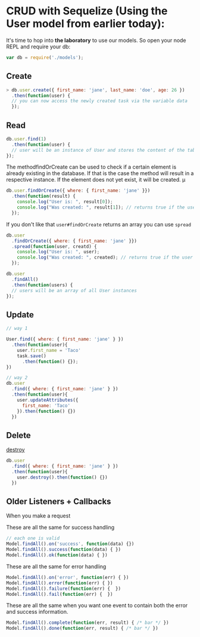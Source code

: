 # CRUD with Sequelize (Using the User model from earlier today):

It's time to hop into __the laboratory__ to use our models. So open your node REPL and require your db:

```js
var db = require('./models');
```

## Create

```js
> db.user.create({ first_name: 'jane', last_name: 'doe', age: 26 })
  .then(function(user) {
  // you can now access the newly created task via the variable data
  });
```

## Read

```js
db.user.find(1)
  .then(function(user) {
  // user will be an instance of User and stores the content of the table entry with id 1. if such an entry is not defined you will get null
});
```



The methodfindOrCreate can be used to check if a certain element is already existing in the database. If that is the case the method will result in a respective instance. If the element does not yet exist, it will be created.
µ
```js
db.user.findOrCreate({ where: { first_name: 'jane' }})
  .then(function(result) {
    console.log("User is: ", result[0]);
    console.log("Was created: ", result[1]); // returns true if the user was created
  });
```

If you don't like that `user#findOrCreate` returns an array you can use `spread`


```js
db.user
  .findOrCreate({ where: { first_name: 'jane' }})
  .spread(function(user, creatd) {
    console.log("User is: ", user);
    console.log("Was created: ", created); // returns true if the user was created
  });
```

```js
db.user
  .findAll()
  .then(function(users) {
  // users will be an array of all User instances
});
```

## Update

```js
// way 1

User.find({ where: { first_name: 'jane' } })
  .then(function(user){
    user.first_name = 'Taco'
    task.save()
      .then(function() {});
})

// way 2
db.user
  .find({ where: { first_name: 'jane' } })
  .then(function(user){
    user.updateAttributes({
      first_name: 'Taco'
    }).then(function() {})
  })

```

## Delete

[destroy](http://sequelizejs.com/docs/latest/instances#destroy)

```js
db.user
  .find({ where: { first_name: 'jane' } })
  .then(function(user){
    user.destroy().then(function() {})
  })
```

## Older Listeners + Callbacks

When you make a request

These are all the same for success handling

```js
// each one is valid
Model.findAll().on('success', function(data) {})
Model.findAll().success(function(data) { })
Model.findAll().ok(function(data) { })
```

These are all the same for error handling

```js
Model.findAll().on('error', function(err) { })
Model.findAll().error(function(err) { })
Model.findAll().failure(function(err) {  })
Model.findAll().fail(function(err) {  })
```

These are all the same when you want one event to contain both the error and success information.

```js
Model.findAll().complete(function(err, result) { /* bar */ })
Model.findAll().done(function(err, result) { /* bar */ })
```